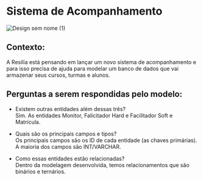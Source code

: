 # Sistema de Acompanhamento 

![Design sem nome (1)](https://user-images.githubusercontent.com/106777235/215916022-05a72806-69d7-4308-b4ac-4d8eb7e2486f.png)


## Contexto: 
A Resilia está pensando em lançar um novo sistema de
acompanhamento e para isso precisa de ajuda para modelar um
banco de dados que vai armazenar seus cursos, turmas e alunos.



## Perguntas a serem respondidas pelo modelo: </h2>

 - Existem outras entidades além dessas três? <BR>
   Sim. As entidades Monitor, Falicitador Hard e Facilitador Soft e Matrícula.

 - Quais são os principais campos e tipos? <BR>
  Os principais campos são os ID de cada entidade (as chaves primárias). A maioria dos campos são INT/VARCHAR. 

 - Como essas entidades estão relacionadas? <BR>
   Dentro da modelagem desenvolvida, temos relacionamentos que são binários e ternários.
